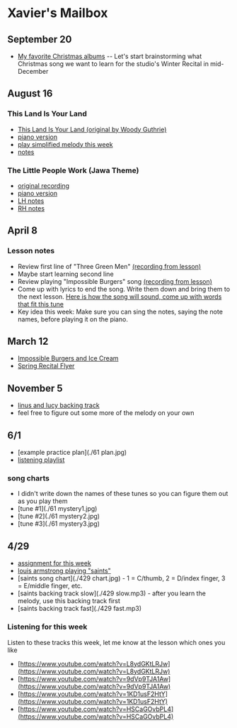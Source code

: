 # Xavier's Mailbox

## September 20
- [My favorite Christmas albums](/christmas) -- Let's start brainstorming what Christmas song we want to learn for the studio's Winter Recital in mid-December

## August 16

### This Land Is Your Land
- [This Land Is Your Land (original by Woody Guthrie)](./land.mp3)
- [piano version](./piano.mp3)
- [play simplified melody this week](./simple.mp3)
- [notes](./landnotes.png)

### The Little People Work (Jawa Theme)
- [original recording](./little.mp3)
- [piano version](./littlepiano.mp3)
- [LH notes](./lh.png)
- [RH notes](./rh.png)

## April 8

### Lesson notes

- Review first line of "Three Green Men" [(recording from lesson)](./men.mp3)
- Maybe start learning second line
- Review playing "Impossible Burgers" song [(recording from lesson)](./burg.mp3)
- Come up with lyrics to end the song. Write them down and bring them to the next lesson. [Here is how the song will sound, come up with words that fit this tune](./burgfull.mp3)
- Key idea this week: Make sure you can sing the notes, saying the note names, before playing it on the piano.

## March 12

- [Impossible Burgers and Ice Cream](./burgers.mp3) 
- [Spring Recital Flyer](./flyer.jpeg)

## November 5

- [linus and lucy backing track](./backing.mp3)
- feel free to figure out some more of the melody on your own

## 6/1

- [example practice plan](./61 plan.jpg)
- [listening playlist](https://open.spotify.com/playlist/4GvOxrAcEYKboHN4n7Sf7J?si=707c6c24b2fe46df)

### song charts

- I didn't write down the names of these tunes so you can figure them out as you play them
- [tune #1](./61 mystery1.jpg)
- [tune #2](./61 mystery2.jpg)
- [tune #3](./61 mystery3.jpg)

## 4/29 

- [assignment for this week](https://www.youtube.com/watch?v=9H5x5fzU5JE)
- [louis armstrong playing "saints"](https://www.youtube.com/watch?v=wyLjbMBpGDA)
- [saints song chart](./429 chart.jpg) - 1 = C/thumb, 2 = D/index finger, 3 = E/middle finger, etc.
- [saints backing track slow](./429 slow.mp3) - after you learn the melody, use this backing track first
- [saints backing track fast](./429 fast.mp3)

### Listening for this week

Listen to these tracks this week, let me know at the lesson which ones you like

- [https://www.youtube.com/watch?v=L8ydGKtLRJw](https://www.youtube.com/watch?v=L8ydGKtLRJw)
- [https://www.youtube.com/watch?v=9dVp9TJA1Aw](https://www.youtube.com/watch?v=9dVp9TJA1Aw)
- [https://www.youtube.com/watch?v=1KD1usF2HtY](https://www.youtube.com/watch?v=1KD1usF2HtY)
- [https://www.youtube.com/watch?v=HSCaGOvbPL4](https://www.youtube.com/watch?v=HSCaGOvbPL4)

